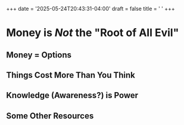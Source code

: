 +++
date = '2025-05-24T20:43:31-04:00'
draft = false
title = ' '
+++
# Money is *Not* the "Root of All Evil"

## Money = Options

## Things Cost More Than You Think

## Knowledge (Awareness?) is Power

## Some Other Resources
